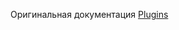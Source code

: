 Оригинальная документация 
<a class="el" href="http://docs.banshee3d.com/Native/group___plugins.html">Plugins</a>